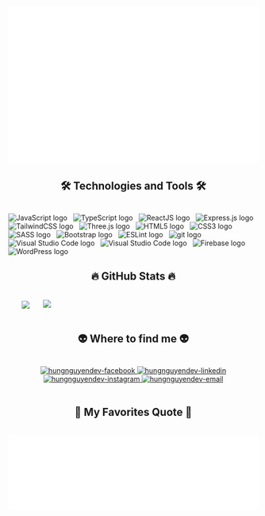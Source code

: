 <!-- hungnguyendev -->
<a href="#" target="_blank">
  <img src="svg/hungnguyendev.svg" width="1200" alt="hungnguyendev-official" />
</a>

<h2 align="center">🛠 Technologies and Tools 🛠</h2>
<br>
<!-- https://simpleicons.org/ -->
<span><img src="https://img.shields.io/badge/JavaScript-282C34?logo=javascript&logoColor=F7DF1E" alt="JavaScript logo" title="JavaScript" height="25" /></span>
&nbsp;
<span><img src="https://img.shields.io/badge/PHP-282C34?logo=php&logoColor=61DAFB" alt="TypeScript logo" title="PHP" height="25" /></span>
&nbsp;
<span><img src="https://img.shields.io/badge/ReactJS-282C34?logo=react&logoColor=61DAFB" alt="ReactJS logo" title="ReactJS" height="25" /></span>
&nbsp;
<span><img src="https://img.shields.io/badge/Express-282C34?logo=express&logoColor=FFFFFF" alt="Express.js logo" title="Express.js" height="25" /></span>
&nbsp;
<span><img src="https://img.shields.io/badge/Tailwind%20CSS-282C34?logo=tailwind-css&logoColor=38B2AC" alt="TailwindCSS logo" title="TailwindCSS" height="25" /></span>
&nbsp;
<span><img src="https://img.shields.io/badge/Three.js-282C34?logo=three.js&logoColor=FFFFFF" alt="Three.js logo" title="Three.js" height="25" /></span>
&nbsp;
<span><img src="https://img.shields.io/badge/HTML5-282C34?logo=html5&logoColor=E34F26" alt="HTML5 logo" title="HTML5" height="25" /></span>
&nbsp;
<span><img src="https://img.shields.io/badge/CSS3-282C34?logo=css3&logoColor=1572B6" alt="CSS3 logo" title="CSS3" height="25" /></span>
&nbsp;
<span><img src="https://img.shields.io/badge/Sass-282C34?logo=sass&logoColor=CC6699" alt="SASS logo" title="SASS" height="25" /></span>
&nbsp;
<span><img src="https://img.shields.io/badge/Bootstrap-282C34?logo=bootstrap&logoColor=7952B3" alt="Bootstrap logo" title="Bootstrap" height="25" /></span>
&nbsp;
<span><img src="https://img.shields.io/badge/ESLint-282C34?logo=eslint&logoColor=4B32C3" alt="ESLint logo" title="ESLint" height="25" /></span>
&nbsp;
<span><img src="https://img.shields.io/badge/git-282C34?logo=git&logoColor=F05032" alt="git logo" title="git" height="25" /></span>
&nbsp;
<span><img src="https://img.shields.io/badge/VS%20Code-282C34?logo=visual-studio-code&logoColor=007ACC" alt="Visual Studio Code logo" title="Visual Studio Code" height="25" /></span>
&nbsp;
<span><img src="https://img.shields.io/badge/Visual%20Code%20Studio-282C34?logo=visualstudio&logoColor=C030ED" alt="Visual Studio Code logo" title="Visual Studio Code" height="25" /></span>
&nbsp;
<span><img src="https://img.shields.io/badge/Firebase-282C34?logo=firebase&logoColor=FFCA28" alt="Firebase logo" title="Firebase" height="25" /></span>
&nbsp;
<span><img src="https://img.shields.io/badge/WordPress-282C34?logo=wordPress&logoColor=21759B" alt="WordPress logo" title="WordPress" height="25" /></span>
&nbsp;

<br>

<h2 align="center">🔥 GitHub Stats 🔥</h2>
<!-- https://github.com/anuraghazra/github-readme-stats -->
<br>
<div align=center>
  <a href="#" title="hungnguyendev">
    <img width="315" align="center" src="https://github-readme-stats.vercel.app/api/top-langs/?username=hungnguyendev&hide=c%23,powershell,Mathematica,Ruby,Objective-C,Objective-C%2b%2b,Cuda&title_color=61dafb&text_color=ffffff&icon_color=61dafb&bg_color=20232a&langs_count=8&layout=compact&border_color=61dafb&hide_border=true" />
  </a>
  <a href="#" title="hungnguyendev">
    <img align="right" width="434" src="https://github-readme-stats.vercel.app/api?username=hungnguyendev&show_icons=true&theme=react&border_color=61dafb&hide_border=true" />
  </a>
</div>

<br>

<h2 align="center">👽 Where to find me 👽</h2>
<br>
<!-- https://icons8.com -->
<div align="center">
  <!-- <a href="https://hungnguyendev.com" target="blank">
    <img width="90" height="90" src="images/logo-hungnguyendev-transparent-bg-192x192.png" alt="hungnguyendev-blog" />
  </a> -->
  <a href="https://facebook.com/nthung2706" target="blank">
    <img src="https://img.icons8.com/bubbles/100/000000/facebook-new.png" alt="hungnguyendev-facebook" />
  </a>
  <!-- <a href="https://www.youtube.com/c/hungnguyendevOfficial" target="blank">
    <img src="https://img.icons8.com/bubbles/100/000000/youtube-squared.png" alt="hungnguyendev-youtube" />
  </a> -->
  <a href="https://www.linkedin.com" target="blank">
    <img src="https://img.icons8.com/bubbles/100/000000/linkedin.png" alt="hungnguyendev-linkedin" />
  </a>
  <a href="https://instagram.com/nthung2706" target="blank">
    <img src="https://img.icons8.com/bubbles/100/000000/instagram.png" alt="hungnguyendev-instagram" />
  </a>
  <a href="mailto:nthung2706@gmail.com" target="top">
    <img src="https://img.icons8.com/bubbles/100/000000/apple-mail.png" alt="hungnguyendev-email" />
  </a>
</div>

<br>

<h2 align="center">📑 My Favorites Quote 📑</h2>
<br>
<a href="#" target="_blank">
  <img src="svg/hungnguyendev-quotes.svg" width="846" height="150" alt="hungnguyendev-official" />
</a>

